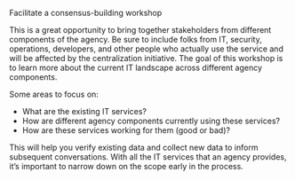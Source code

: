 Facilitate a consensus-building workshop

This is a great opportunity to bring together stakeholders from different components of the agency. Be sure to include folks from IT, security, operations, developers, and other people who actually use the service and will be affected by the centralization initiative. The goal of this workshop is to learn more about the current IT landscape across different agency components. 

Some areas to focus on: 
- What are the existing IT services?
- How are different agency components currently using these services?
- How are these services working for them (good or bad)? 

This will help you verify existing data and collect new data to inform subsequent conversations. With all the IT services that an agency provides, it’s important to narrow down on the scope early in the process.
